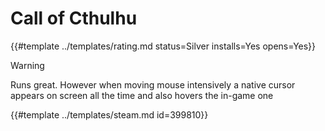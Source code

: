 # Call of Cthulhu
<!-- script:Aliases [] -->

{{#template ../templates/rating.md status=Silver installs=Yes opens=Yes}}

> [!WARNING]
> Runs great. However when moving mouse intensively a native cursor appears on screen all the time and also hovers the in-game one

{{#template ../templates/steam.md id=399810}}
